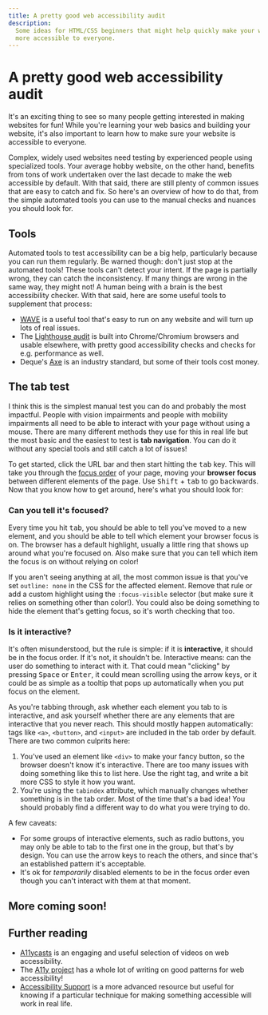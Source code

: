 ```yaml
---
title: A pretty good web accessibility audit
description:
  Some ideas for HTML/CSS beginners that might help quickly make your website
  more accessible to everyone.
---
```


# A pretty good web accessibility audit

It's an exciting thing to see so many people getting interested in making websites for fun! While you're learning your web basics and building your website, it's also important to learn how to make sure your website is accessible to everyone.

Complex, widely used websites need testing by experienced people using specialized tools. Your average hobby website, on the other hand, benefits from tons of work undertaken over the last decade to make the web accessible by default. With that said, there are still plenty of common issues that are easy to catch and fix. So here's an overview of how to do that, from the simple automated tools you can use to the manual checks and nuances you should look for.

## Tools

Automated tools to test accessibility can be a big help, particularly because you can run them regularly. Be warned though: don't just stop at the automated tools! These tools can't detect your intent. If the page is partially wrong, they can catch the inconsistency. If many things are wrong in the same way, they might not! A human being with a brain is the best accessibility checker. With that said, here are some useful tools to supplement that process:

<lines-list>

- [WAVE](https://wave.webaim.org/) is a useful tool that's easy to run on any website and will turn up lots of real issues.
- The [Lighthouse audit](https://developer.chrome.com/docs/lighthouse/) is built into Chrome/Chromium browsers and usable elsewhere, with pretty good accessibility checks and checks for e.g. performance as well.
- Deque's [Axe](https://www.deque.com/axe/) is an industry standard, but some of their tools cost money.

</lines-list>

## The tab test

I think this is the simplest manual test you can do and probably the most impactful. People with vision impairments and people with mobility impairments all need to be able to interact with your page without using a mouse. There are many different methods they use for this in real life but the most basic and the easiest to test is **tab navigation**. You can do it without any special tools and still catch a lot of issues!

To get started, click the URL bar and then start hitting the <kbd>tab</kbd> key. This will take you through the [focus order](https://www.w3.org/WAI/WCAG21/Understanding/focus-order.html) of your page, moving your **browser focus** between different elements of the page. Use <kbd>Shift</kbd> + <kbd>tab</kbd> to go backwards. Now that you know how to get around, here's what you should look for:

### Can you tell it's focused?

Every time you hit <kbd>tab</kbd>, you should be able to tell you've moved to a new element, and you should be able to tell which element your browser focus is on. The browser has a default highlight, usually a little ring that shows up around what you're focused on. Also make sure that you can tell which item the focus is on without relying on color!

If you aren't seeing anything at all, the most common issue is that you've set `outline: none` in the CSS for the affected element. Remove that rule or add a custom highlight using the `:focus-visible` selector (but make sure it relies on something other than color!). You could also be doing something to hide the element that's getting focus, so it's worth checking that too.

### Is it interactive?

It's often misunderstood, but the rule is simple: if it is **interactive**, it should be in the focus order. If it's not, it shouldn't be. Interactive means: can the user do something to interact with it. That could mean "clicking" by pressing <kbd>Space</kbd> or <kbd>Enter</kbd>, it could mean scrolling using the arrow keys, or it could be as simple as a tooltip that pops up automatically when you put focus on the element.

As you're tabbing through, ask whether each element you tab to is interactive, and ask yourself whether there are any elements that are interactive that you never reach. This should mostly happen automatically: tags like `<a>`, `<button>`, and `<input>` are included in the tab order by default. There are two common culprits here:
1. You've used an element like `<div>` to make your fancy button, so the browser doesn't know it's interactive. There are too many issues with doing something like this to list here. Use the right tag, and write a bit more CSS to style it how you want.
2. You're using the `tabindex` attribute, which manually changes whether something is in the tab order. Most of the time that's a bad idea! You should probably find a different way to do what you were trying to do.

A few caveats:
- For some groups of interactive elements, such as radio buttons, you may only be able to tab to the first one in the group, but that's by design. You can use the arrow keys to reach the others, and since that's an established pattern it's acceptable.
- It's ok for *temporarily* disabled elements to be in the focus order even though you can't interact with them at that moment.

## More coming soon!

## Further reading

<lines-list>

- [A11ycasts](https://www.youtube.com/playlist?list=PLNYkxOF6rcICWx0C9LVWWVqvHlYJyqw7g) is an engaging and useful selection of videos on web accessibility.
- The [A11y project](https://www.a11yproject.com/) has a whole lot of writing on good patterns for web accessibility!
- [Accessibility Support](https://a11ysupport.io/) is a more advanced resource but useful for knowing if a particular technique for making something accessible will work in real life.

</lines-list>
